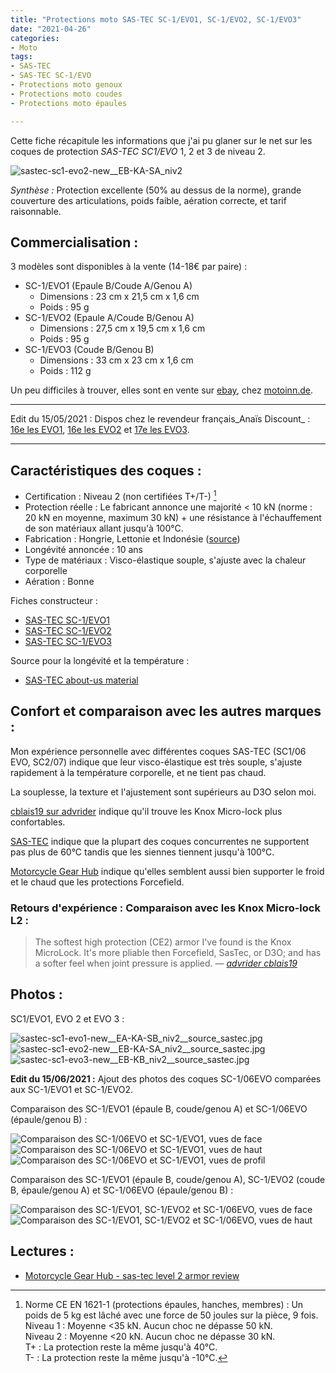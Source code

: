 ```yaml
---
title: "Protections moto SAS-TEC SC-1/EVO1, SC-1/EVO2, SC-1/EVO3"
date: "2021-04-26"
categories:
- Moto
tags: 
- SAS-TEC
- SAS-TEC SC-1/EVO
- Protections moto genoux
- Protections moto coudes
- Protections moto épaules

---
```


Cette fiche récapitule les informations que j'ai pu glaner sur le net sur les coques de protection _SAS-TEC SC1/EVO_ 1, 2 et 3 de niveau 2.

<!--more-->

![sastec-sc1-evo2-new__EB-KA-SA_niv2](sastec-sc1-evo2-new__EB-KA-SA_niv2__source_sastec.jpg)

_Synthèse :_ Protection excellente (50% au dessus de la norme), grande couverture des articulations, poids faible, aération correcte, et tarif raisonnable.


Commercialisation :
-------------------

3 modèles sont disponibles à la vente (14-18€ par paire) :

- SC-1/EVO1 (Epaule B/Coude A/Genou A)
    - Dimensions : 23 cm x 21,5 cm x 1,6 cm
    - Poids : 95 g
- SC-1/EVO2 (Epaule A/Coude B/Genou A)
    - Dimensions : 27,5 cm x 19,5 cm x 1,6 cm
    - Poids : 95 g
- SC-1/EVO3 (Coude B/Genou B)
    - Dimensions : 33 cm x 23 cm x 1,6 cm
    - Poids : 112 g

Un peu difficiles à trouver, elles sont en vente sur [ebay](https://www.ebay.fr/sch/i.html?_from=R40&_nkw=sas+tec+evo&_sacat=0&LH_PrefLoc=3&_sop=15), chez [motoinn.de](https://www.motoin.de/search.php?keywords=evo&manuid%5B%5D=79).

---

Edit du 15/05/2021 : Dispos chez le revendeur français_Anaïs Discount_ : [16e les EVO1](https://www.anais-discount.com/protection-sastec-sc1-evo-xml-1158_1182-62281.html), [16e les EVO2](https://www.anais-discount.com/protection-sastec-sc1-evo-xml-1158_1182-62274.html) et [17e les EVO3](https://www.anais-discount.com/protection-sastec-sc1-evo-xml-1158_1182-62273.html).

---


Caractéristiques des coques :
-----------------------------

- Certification : Niveau 2 (non certifiées T+/T-) [^1]
- Protection réelle : Le fabricant annonce une majorité < 10 kN (norme : 20 kN en moyenne, maximum 30 kN) + une résistance à l'échauffement de son matériaux allant jusqu'à 100°C.
- Fabrication : Hongrie, Lettonie et Indonésie ([source](https://www.sas-tec.de/en/2013/02/01/tourenfahrer-2-2013/))
- Longévité annoncée : 10 ans
- Type de matériaux : Visco-élastique souple, s'ajuste avec la chaleur corporelle
- Aération : Bonne


Fiches constructeur :

- [SAS-TEC SC-1/EVO1](https://www.sas-tec.de/en/products/sc-1-evo1/)
- [SAS-TEC SC-1/EVO2](https://www.sas-tec.de/en/products/sc-1-evo2/)
- [SAS-TEC SC-1/EVO3](https://www.sas-tec.de/en/products/sc-1-evo3/)

Source pour la longévité et la température :

- [SAS-TEC about-us material](https://www.sas-tec.de/en/about-us/material/)

Confort et comparaison avec les autres marques : 
------------------------------------------------

Mon expérience personnelle avec différentes coques SAS-TEC (SC1/06 EVO, SC2/07) indique que leur visco-élastique est très souple, s'ajuste rapidement à la température corporelle, et ne tient pas chaud.

La souplesse, la texture et l'ajustement sont supérieurs au D3O selon moi.

[cblais19 sur advrider](https://advrider.com/f/threads/comfortable-knee-armor.1371777/#post-37833963) indique qu'il trouve les Knox Micro-lock plus confortables.

[SAS-TEC](https://www.sas-tec.de/en/about-us/material/) indique que la plupart des coques concurrentes ne supportent pas plus de 60°C tandis que les siennes tiennent jusqu'à 100°C.

[Motorcycle Gear Hub](https://www.mcgearhub.com/motorcycle-armor/sas-tec-level-2-armor-review-sc-1-evo-protectors-knees-elbows-shoulders/) indique qu'elles semblent aussi bien supporter le froid et le chaud que les protections Forcefield.

### Retours d'expérience : Comparaison avec les Knox Micro-lock L2 :

> The softest high protection (CE2) armor I've found is the Knox MicroLock. It's more pliable then Forcefield, SasTec, or D3O; and has a softer feel when joint pressure is applied. 
> — <cite>[advrider cblais19](https://advrider.com/f/threads/comfortable-knee-armor.1371777/#post-37833963)</cite>

Photos :
--------

SC1/EVO1, EVO 2 et EVO 3 :

![sastec-sc1-evo1-new__EA-KA-SB_niv2__source_sastec.jpg](sastec-sc1-evo1-new__EA-KA-SB_niv2__source_sastec.jpg)
![sastec-sc1-evo2-new__EB-KA-SA_niv2__source_sastec.jpg](sastec-sc1-evo2-new__EB-KA-SA_niv2__source_sastec.jpg)
![sastec-sc1-evo3-new__EB-KB_niv2__source_sastec.jpg](sastec-sc1-evo3-new__EB-KB_niv2__source_sastec.jpg)

**Edit du 15/06/2021 :** Ajout des photos des coques SC-1/06EVO comparées aux SC-1/EVO1 et SC-1/EVO2.

Comparaison des SC-1/EVO1 (épaule B, coude/genou A) et SC-1/06EVO (épaule/genou B) :

![Comparaison des SC-1/06EVO et SC-1/EVO1, vues de face](sastec-sc1-06evo-new__EB-KB_niv2_face__vs__sastec-sc1-evo1-new__EA-KA-SB_niv2_face.jpg)
![Comparaison des SC-1/06EVO et SC-1/EVO1, vues de haut](sastec-sc1-06evo-new__EB-KB_niv2_haut__vs__sastec-sc1-evo1-new__EA-KA-SB_niv2_haut.jpg)
![Comparaison des SC-1/06EVO et SC-1/EVO1, vues de profil](sastec-sc1-evo1-new__EA-KA-SB_niv2_profil__vs__sastec-sc1-06evo-new__EB-KB_niv2_profil.jpg)

Comparaison des SC-1/EVO1 (épaule B, coude/genou A), SC-1/EVO2 (coude B, épaule/genou A) et SC-1/06EVO (épaule/genou B) :

![Comparaison des SC-1/EVO1, SC-1/EVO2 et SC-1/06EVO, vues de face](sastec-sc1-evo1-new__EA-KA-SB_niv2_face__vs__sastec-sc1-evo2-new__EB-KA-SA_niv2_face__vs__sastec-sc1-06evo-new__EB-KB_niv2_face.jpg)
![Comparaison des SC-1/EVO1, SC-1/EVO2 et SC-1/06EVO, vues de haut](sastec-sc1-evo1-new__EA-KA-SB_niv2_haut__vs__sastec-sc1-evo2-new__EB-KA-SA_niv2_haut__vs__sastec-sc1-06evo-new__EB-KB_niv2_haut.jpg)

Lectures :
----------

- [Motorcycle Gear Hub - sas-tec level 2 armor review](https://www.mcgearhub.com/motorcycle-armor/sas-tec-level-2-armor-review-sc-1-evo-protectors-knees-elbows-shoulders/)

[^1]: Norme CE EN 1621-1 (protections épaules, hanches, membres) : Un poids de 5 kg est lâché avec une force de 50 joules sur la pièce, 9 fois.<br />
Niveau 1 : Moyenne <35 kN. Aucun choc ne dépasse 50 kN.<br />
Niveau 2 : Moyenne <20 kN. Aucun choc ne dépasse 30 kN.<br />
T+ : La protection reste la même jusqu'à 40°C.<br />
T- : La protection reste la même jusqu'à -10°C.
